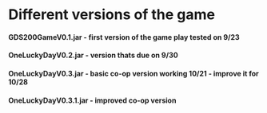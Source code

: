 # Different versions of the game

#### GDS200GameV0.1.jar - first version of the game play tested on 9/23
#### OneLuckyDayV0.2.jar - version thats due on 9/30 
#### OneLuckyDayV0.3.jar - basic co-op version working 10/21 - improve it for 10/28
#### OneLuckyDayV0.3.1.jar - improved co-op version
